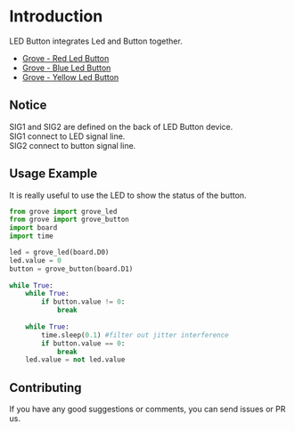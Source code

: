 # Introduction
LED Button integrates Led and Button together.

- [Grove - Red Led Button](https://www.seeedstudio.com/Grove-Red-LED-Button.html)
- [Grove - Blue Led Button](https://www.seeedstudio.com/Grove-Blue-LED-Button.html)
- [Grove - Yellow Led Button](https://www.seeedstudio.com/Grove-Yellow-LED-Button.html)

## Notice
SIG1 and SIG2 are defined on the back of LED Button device.  
SIG1 connect to LED signal line.  
SIG2 connect to button signal line.

## Usage Example
It is really useful to use the LED to show the status of the button.

```python
from grove import grove_led
from grove import grove_button
import board
import time

led = grove_led(board.D0)
led.value = 0
button = grove_button(board.D1)
    
while True:
    while True:
        if button.value != 0:
            break
            
    while True:
        time.sleep(0.1) #filter out jitter interference
        if button.value == 0:
            break
    led.value = not led.value
```
## Contributing

If you have any good suggestions or comments, you can send issues or PR us.
